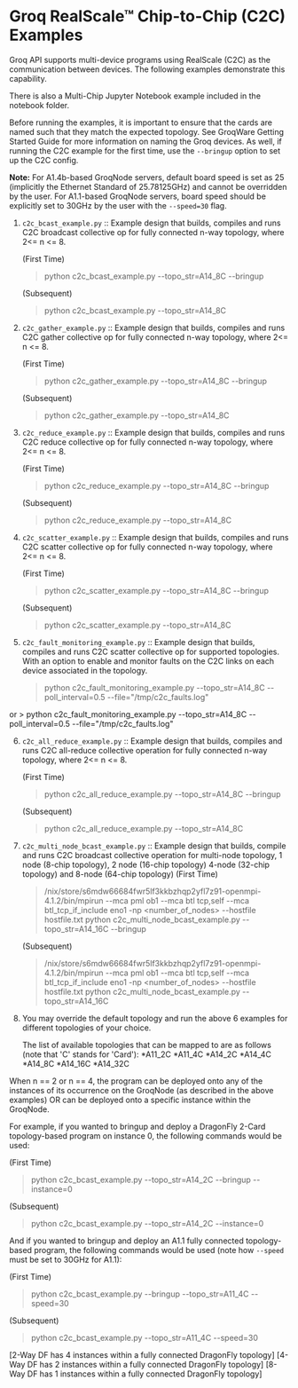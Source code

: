 # Groq RealScale™ Chip-to-Chip (C2C) Examples

Groq API supports multi-device programs using RealScale (C2C) as the communication
between devices. The following examples demonstrate this capability.

There is also a Multi-Chip Jupyter Notebook example included in the notebook folder.

Before running the examples, it is important to ensure that the
cards are named such that they match the expected topology. See GroqWare Getting
Started Guide for more information on naming the Groq devices. As well,
if running the C2C example for the first time, use the `--bringup` option
to set up the C2C config.

**Note:** For A1.4b-based GroqNode servers, default board speed is set as 25 (implicitly
the Ethernet Standard of 25.78125GHz) and cannot be overridden by the user. For
A1.1-based GroqNode servers, board speed should be explicitly set to 30GHz by the user
with the `--speed=30` flag.

1. `c2c_bcast_example.py` :: Example design that builds, compiles and runs C2C
broadcast collective op for fully connected n-way topology, where 2<= n <= 8.

    (First Time)
    > python c2c_bcast_example.py --topo_str=A14_8C --bringup

    (Subsequent)
    > python c2c_bcast_example.py --topo_str=A14_8C

2. `c2c_gather_example.py` :: Example design that builds, compiles and runs C2C
gather collective op for fully connected n-way topology, where 2<= n <= 8.

    (First Time)
    > python c2c_gather_example.py --topo_str=A14_8C --bringup

    (Subsequent)
    > python c2c_gather_example.py --topo_str=A14_8C

3. `c2c_reduce_example.py` :: Example design that builds, compiles and runs C2C
reduce collective op for fully connected n-way topology, where 2<= n <= 8.

    (First Time)
    > python c2c_reduce_example.py --topo_str=A14_8C --bringup

    (Subsequent)
    > python c2c_reduce_example.py --topo_str=A14_8C

4. `c2c_scatter_example.py` :: Example design that builds, compiles and runs C2C
scatter collective op for fully connected n-way topology, where 2<= n <= 8.

    (First Time)
    > python c2c_scatter_example.py --topo_str=A14_8C --bringup

    (Subsequent)
    > python c2c_scatter_example.py --topo_str=A14_8C

5. `c2c_fault_monitoring_example.py` :: Example design that builds, compiles and runs C2C
scatter collective op for supported topologies. With an option to enable and monitor faults
on the C2C links on each device associated in the topology.

    > python c2c_fault_monitoring_example.py --topo_str=A14_8C --poll_interval=0.5 --file="/tmp/c2c_faults.log"

or
    > python c2c_fault_monitoring_example.py --topo_str=A14_8C --poll_interval=0.5 --file="/tmp/c2c_faults.log"

6. `c2c_all_reduce_example.py` :: Example design that builds, compiles and runs C2C
all-reduce collective operation for fully connected n-way topology, where 2<= n <= 8.

    (First Time)
    > python c2c_all_reduce_example.py --topo_str=A14_8C --bringup

    (Subsequent)
    > python c2c_all_reduce_example.py --topo_str=A14_8C

7. `c2c_multi_node_bcast_example.py` :: Example design that builds, compile and runs C2C
broadcast collective operation for multi-node topology, 1 node (8-chip topology), 2 node (16-chip topology)
4-node (32-chip topology) and 8-node (64-chip topology)
    (First Time)
    > /nix/store/s6mdw66684fwr5lf3kkbzhqp2yfl7z91-openmpi-4.1.2/bin/mpirun --mca pml ob1 --mca btl tcp,self --mca btl_tcp_if_include eno1 -np <number_of_nodes> --hostfile hostfile.txt python c2c_multi_node_bcast_example.py --topo_str=A14_16C --bringup

    (Subsequent)
    > /nix/store/s6mdw66684fwr5lf3kkbzhqp2yfl7z91-openmpi-4.1.2/bin/mpirun --mca pml ob1 --mca btl tcp,self --mca btl_tcp_if_include eno1 -np <number_of_nodes> --hostfile hostfile.txt python c2c_multi_node_bcast_example.py --topo_str=A14_16C

8. You may override the default topology and run the above 6 examples for different topologies of your choice.

   The list of available topologies that can be mapped to are as follows (note that 'C' stands for 'Card'):
   *A11_2C
   *A11_4C
   *A14_2C
   *A14_4C
   *A14_8C
   *A14_16C
   *A14_32C

When n == 2 or n == 4, the program can be deployed onto any of the instances of its
occurrence on the GroqNode (as described in the above examples) OR can be deployed onto
a specific instance within the GroqNode.

For example, if you wanted to bringup and deploy a DragonFly 2-Card topology-based program
on instance 0, the following commands would be used:

(First Time)
> python c2c_bcast_example.py --topo_str=A14_2C --bringup --instance=0

(Subsequent)
> python c2c_bcast_example.py --topo_str=A14_2C --instance=0

And if you wanted to bringup and deploy an A1.1 fully connected topology-based program,
the following commands would be used (note how `--speed` must be set to 30GHz for A1.1):

(First Time)
> python c2c_bcast_example.py --bringup --topo_str=A11_4C --speed=30

(Subsequent)
> python c2c_bcast_example.py --topo_str=A11_4C --speed=30

[2-Way DF has 4 instances within a fully connected DragonFly topology]
[4-Way DF has 2 instances within a fully connected DragonFly topology]
[8-Way DF has 1 instances within a fully connected DragonFly topology]
